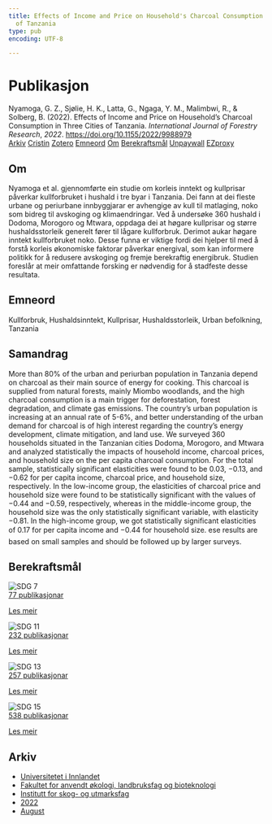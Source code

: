 ```yaml
---
title: Effects of Income and Price on Household's Charcoal Consumption in Three Cities
  of Tanzania
type: pub
encoding: UTF-8

---
```

<h1>Publikasjon</h1>
<article id="csl-bib-container-67L9T2B5" class="csl-bib-container">
  <div class="csl-bib-body"> <div class="csl-entry">Nyamoga, G. Z., Sjølie, H. K., Latta, G., Ngaga, Y. M., Malimbwi, R., &#38; Solberg, B. (2022). Effects of Income and Price on Household’s Charcoal Consumption in Three Cities of Tanzania. <i>International Journal of Forestry Research</i>, <i>2022</i>. <a href="https://doi.org/10.1155/2022/9988979">https://doi.org/10.1155/2022/9988979</a></div> </div>
  <div class="csl-bib-buttons">
    <a href="#taxonomy-article-67L9T2B5" alt="archive" class="csl-bib-button">Arkiv</a>
    <a href="https://app.cristin.no/results/show.jsf?id=2042179" alt="Cristin" class="csl-bib-button">Cristin</a>
    <a href="http://zotero.org/groups/5881554/items/67L9T2B5" alt="Zotero" class="csl-bib-button">Zotero</a>
    <a href="#keywords-article-67L9T2B5" alt="keywords" class="csl-bib-button">Emneord</a>
    <a href="#about-article-67L9T2B5" alt="about_pub" class="csl-bib-button">Om</a>
    <a href="#sdg-article-67L9T2B5" alt="sdg" class="csl-bib-button">Berekraftsmål</a>
    <a href="https://downloads.hindawi.com/journals/ijfr/2022/9988979.pdf" alt="Unpaywall" class="csl-bib-button">Unpaywall</a>
    <a href="https://downloads.hindawi.com/journals/ijfr/2022/9988979.pdf" alt="EZproxy" class="csl-bib-button">EZproxy</a>
  </div>
  <div id="csl-bib-meta-container-67L9T2B5"></div>
</article>
<div id="csl-bib-meta-67L9T2B5" class="csl-bib-meta">
  <article id="about-article-67L9T2B5" class="about_pub-article">
    <h1>Om</h1>
    Nyamoga et al. gjennomførte ein studie om korleis inntekt og kullprisar påverkar kullforbruket i hushald i tre byar i Tanzania. Dei fann at dei fleste urbane og periurbane innbyggjarar er avhengige av kull til matlaging, noko som bidreg til avskoging og klimaendringar. Ved å undersøke 360 hushald i Dodoma, Morogoro og Mtwara, oppdaga dei at høgare kullprisar og større hushaldsstorleik generelt fører til lågare kullforbruk. Derimot aukar høgare inntekt kullforbruket noko. Desse funna er viktige fordi dei hjelper til med å forstå korleis økonomiske faktorar påverkar energival, som kan informere politikk for å redusere avskoging og fremje berekraftig energibruk. Studien foreslår at meir omfattande forsking er nødvendig for å stadfeste desse resultata.
  </article>
  <article id="keywords-article-67L9T2B5" class="keywords-article">
    <h1>Emneord</h1>
    Kullforbruk, Hushaldsinntekt, Kullprisar, Hushaldsstorleik, Urban befolkning, Tanzania
  </article>
  <article id="abstract-article-67L9T2B5" class="abstract-article">
    <h1>Samandrag</h1>
    More than 80% of the urban and periurban population in Tanzania depend on charcoal as their main source of energy for cooking. This charcoal is supplied from natural forests, mainly Miombo woodlands, and the high charcoal consumption is a main trigger for deforestation, forest degradation, and climate gas emissions. The country’s urban population is increasing at an annual rate of 5-6%, and better understanding of the urban demand for charcoal is of high interest regarding the country’s energy development, climate mitigation, and land use. We surveyed 360 households situated in the Tanzanian cities Dodoma, Morogoro, and Mtwara and analyzed statistically the impacts of household income, charcoal prices, and household size on the per capita charcoal consumption. For the total sample, statistically significant elasticities were found to be 0.03, −0.13, and −0.62 for per capita income, charcoal price, and household size, respectively. In the low-income group, the elasticities of charcoal price and household size were found to be statistically significant with the values of −0.44 and −0.59, respectively, whereas in the middle-income group, the household size was the only statistically significant variable, with elasticity −0.81. In the high-income group, we got statistically significant elasticities of 0.17 for per capita income and −0.44 for household size. ese results are based on small samples and should be followed up by larger surveys.
  </article>
  <article id="sdg-article-67L9T2B5" class="sdg-article">
    <h1>Berekraftsmål</h1>
    <div class="sdg-container"><div id="sdg7" class="sdg">
        <img src="{{< params subfolder >}}images/sdg/sdg07_nn.png" class="image" alt="SDG 7">
        <div class="sdg-overlay">
          <a href="/nn/archive/?key=?sdg=7#archive" class="sdg-publication-count"><span>77</span> publikasjonar</a>
          <p><a href="https://fn.no/om-fn/fns-baerekraftsmaal/ren-energi-til-alle?lang=nno-NO" class="sdg-read-more">Les meir</a></p>
        </div>
      </div> <div id="sdg11" class="sdg">
        <img src="{{< params subfolder >}}images/sdg/sdg11_nn.png" class="image" alt="SDG 11">
        <div class="sdg-overlay">
          <a href="/nn/archive/?key=?sdg=11#archive" class="sdg-publication-count"><span>232</span> publikasjonar</a>
          <p><a href="https://fn.no/om-fn/fns-baerekraftsmaal/baerekraftige-byer-og-lokalsamfunn?lang=nno-NO" class="sdg-read-more">Les meir</a></p>
        </div>
      </div> <div id="sdg13" class="sdg">
        <img src="{{< params subfolder >}}images/sdg/sdg13_nn.png" class="image" alt="SDG 13">
        <div class="sdg-overlay">
          <a href="/nn/archive/?key=?sdg=13#archive" class="sdg-publication-count"><span>257</span> publikasjonar</a>
          <p><a href="https://fn.no/om-fn/fns-baerekraftsmaal/stoppe-klimaendringene?lang=nno-NO" class="sdg-read-more">Les meir</a></p>
        </div>
      </div> <div id="sdg15" class="sdg">
        <img src="{{< params subfolder >}}images/sdg/sdg15_nn.png" class="image" alt="SDG 15">
        <div class="sdg-overlay">
          <a href="/nn/archive/?key=?sdg=15#archive" class="sdg-publication-count"><span>538</span> publikasjonar</a>
          <p><a href="https://fn.no/om-fn/fns-baerekraftsmaal/livet-paa-land?lang=nno-NO" class="sdg-read-more">Les meir</a></p>
        </div>
      </div></div>
  </article>
  <article id="taxonomy-article-67L9T2B5" class="taxonomy-article">
    <h1>Arkiv</h1>
    <ul>
      <li>
        <a href="/nn/archive/?key=3DCRN523">Universitetet i Innlandet</a>
      </li>
      <li>
        <a href="/nn/archive/?key=T77LXH6D">Fakultet for anvendt økologi, landbruksfag og bioteknologi</a>
      </li>
      <li>
        <a href="/nn/archive/?key=7TRARPE3">Institutt for skog- og utmarksfag</a>
      </li>
      <li>
        <a href="/nn/archive/?key=H9K9UC39">2022</a>
      </li>
      <li>
        <a href="/nn/archive/?key=V5T9MSBV">August</a>
      </li>
    </ul>
  </article>
</div>

